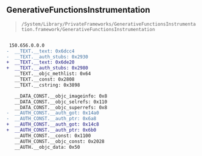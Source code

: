 ## GenerativeFunctionsInstrumentation

> `/System/Library/PrivateFrameworks/GenerativeFunctionsInstrumentation.framework/GenerativeFunctionsInstrumentation`

```diff

 150.656.0.0.0
-  __TEXT.__text: 0x6dcc4
-  __TEXT.__auth_stubs: 0x2930
+  __TEXT.__text: 0x6de20
+  __TEXT.__auth_stubs: 0x2980
   __TEXT.__objc_methlist: 0x64
   __TEXT.__const: 0x2808
   __TEXT.__cstring: 0x3898

   __DATA_CONST.__objc_imageinfo: 0x8
   __DATA_CONST.__objc_selrefs: 0x110
   __DATA_CONST.__objc_superrefs: 0x8
-  __AUTH_CONST.__auth_got: 0x14a0
-  __AUTH_CONST.__auth_ptr: 0x6a8
+  __AUTH_CONST.__auth_got: 0x14c8
+  __AUTH_CONST.__auth_ptr: 0x6b0
   __AUTH_CONST.__const: 0x1100
   __AUTH_CONST.__objc_const: 0x2028
   __AUTH.__objc_data: 0x50

```
